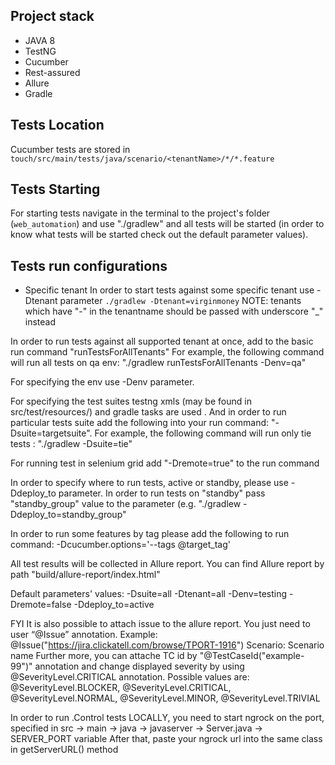 ## Project stack
* JAVA 8
* TestNG
* Cucumber
* Rest-assured
* Allure
* Gradle

## Tests Location
Cucumber tests are stored in `touch/src/main/tests/java/scenario/<tenantName>/*/*.feature`

## Tests Starting
For starting tests navigate in the terminal to the project's folder (`web_automation`)
and use "./gradlew" and all tests will be started (in order to know what tests will be started
check out the default parameter values).

## Tests run configurations

* Specific tenant
In order to start tests against some specific tenant use -Dtenant parameter ```./gradlew -Dtenant=virginmoney```
NOTE: tenants which have "-" in the tenantname should be passed with underscore "_" instead

In order to run tests against all supported tenant at once, add to the basic run command "runTestsForAllTenants"
For example, the following command will run all tests on qa env:
"./gradlew runTestsForAllTenants -Denv=qa"

For specifying the env use -Denv parameter.

For specifying the test suites testng xmls (may be found in src/test/resources/<tenantName>) and gradle tasks are used .
And in order to run particular tests suite add the following into your run command: "-Dsuite=targetsuite".
For example, the following command will run only tie tests :
"./gradlew -Dsuite=tie"

For running test in selenium grid add "-Dremote=true" to the run command

In order to specify where to run tests, active or standby, please use -Ddeploy_to parameter.
In order to run tests on "standby" pass "standby_group" value to the parameter (e.g. "./gradlew -Ddeploy_to=standby_group"

In order to run some features by tag please add the following to run command:  -Dcucumber.options='--tags @target_tag'

All test results will be collected in Allure report.
You can find Allure report by path "build/allure-report/index.html"

Default parameters' values:
-Dsuite=all
-Dtenant=all
-Denv=testing
-Dremote=false
-Ddeploy_to=active

FYI
It is also possible to attach issue to the allure report. You just need to user “@Issue” annotation.
Example:
@Issue("https://jira.clickatell.com/browse/TPORT-1916")
Scenario: Scenario name
Further more, you can attache TC id by "@TestCaseId("example-99")" annotation and
change displayed severity by using @SeverityLevel.CRITICAL annotation. Possible values are:
@SeverityLevel.BLOCKER, @SeverityLevel.CRITICAL, @SeverityLevel.NORMAL, @SeverityLevel.MINOR, @SeverityLevel.TRIVIAL

In order to run .Control tests LOCALLY, you need to start ngrock on the port, specified in
src -> main -> java -> javaserver -> Server.java -> SERVER_PORT variable
After that, paste your ngrock url into the same class in getServerURL() method

